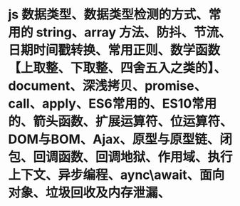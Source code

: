 # js 数据类型、数据类型检测的方式、常用的 string、array 方法、防抖、节流、日期时间戳转换、常用正则、数学函数【上取整、下取整、四舍五入之类的】、document、深浅拷贝、promise、call、apply、ES6常用的、ES10常用的、箭头函数、扩展运算符、位运算符、DOM与BOM、Ajax、原型与原型链、闭包、回调函数、回调地狱、作用域、执行上下文、异步编程、aync\await、面向对象、垃圾回收及内存泄漏、